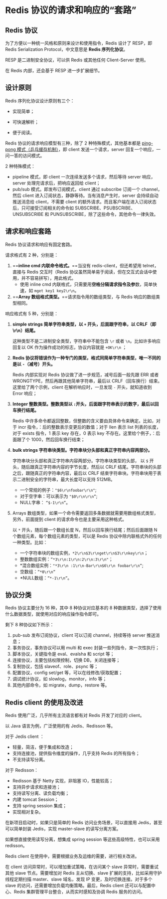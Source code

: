 
# Redis 协议的请求和响应的“套路”

## Redis 协议

为了方便以一种统一风格和原则来设计和使用指令，Redis 设计了 RESP，即 Redis Serialization Protocol，中文意思是 **Redis 序列化协议**。

RESP 是二进制安全协议，可以供 Redis 或其他任何 Client-Server 使用。

在 Redis 内部，还会基于 RESP 进一步扩展细节。

## 设计原则

Redis 序列化协议设计原则有三个：

- 实现简单；

- 可快速解析；

- 便于阅读。

Redis 协议的请求响应模型有三种，除了 2 种特殊模式，其他基本都是 [ping-pong 模式（乒乓缓存机制）](https://blog.csdn.net/chenyu201003/article/details/81449762)，即 client 发送一个请求，server 回复一个响应，一问一答的访问模式。

2 种特殊模式：

- pipeline 模式，即 client 一次连续发送多个请求，然后等待 server 响应，server 处理完请求后，把响应返回给 client；
- pub/sub 模式。即发布订阅模式，client 通过 subscribe 订阅一个 channel，然后 client 进入订阅状态，静静等待。当有消息产生时，server 会持续自动推送消息给 client，不需要 client 的额外请求。而且客户端在进入订阅状态后，只可接受订阅相关的命令如 SUBSCRIBE、PSUBSCRIBE、UNSUBSCRIBE 和 PUNSUBSCRIBE，除了这些命令，其他命令一律失效。

## 请求和响应套路

Redis 协议请求和响应有固定套路。

请求格式有 2 种，分别是：

1. ==**inline cmd 内联命令格式。**==当没有 redis-client，但还希望用 telnet，直接与 Redis 交互时（Redis 协议虽然简单易于阅读，但在交互式会话中使用，并不容易拼写），用此格式。
   - 使用 inline cmd 内联格式，只需要用**空格分隔请求指令及参**数，简单快速，如 `mget key1 key2\r\n`。
2. ==**Array 数组格式类型。**==请求指令用的数组类型，与 Redis 响应的数组类型相同。

响应格式有 5 种，分别是：

1. **simple strings 简单字符串类型，以 `+` 开头，后面跟字符串，以 CRLF（即 \r\n）结尾。**

   这种类型不是二进制安全类型，字符串中不能包含 `\r` 或者 `\n`。比如许多响应回复以 OK 作为操作成功的标志，协议内容就是 `+OK\r\n` ；

2. **Redis 协议将错误作为一种专门的类型，格式同简单字符串类型，唯一不同的是以 `-`（减号）开头。**

   Redis 内部实现对 Redis 协议做了进一步规范，减号后面一般先跟 ERR 或者 WRONGTYPE，然后再跟其他简单字符串，最后以 CRLF（回车换行）结束。这里给了两个示例，client 在解析响应时，一旦发现 `-` 开头，就知道收到 Error 响应；

3. **Integer 整数类型。整数类型以 `:`开头，后面跟字符串表示的数字，最后以回车换行结尾。**

   Redis 中许多命令都返回整数，但整数的含义要由具体命令来确定。比如，对于 incr 指令，：后的整数表示变更后的数值；对于 llen 表示 list 列表的长度，对于 exists 指令，1 表示 key 存在，0 表示 key 不存在。这里给个例子，：后面跟了个 1000，然后回车换行结束；

4. **bulk strings 字符串块类型。字符串块分头部和真正字符串内容两部分。**

   字符串块分头部和真正字符串内容两部分。字符串块类型的头部， 以 `$` 开头，随后跟真正字符串内容的字节长度，然后以 CRLF 结尾。字符串块的头部之后，跟随真正的字符串内容，最后以 CRLF 结束字符串块。字符串块用于表示二进制安全的字符串，最大长度可以支持 512MB。

   - 一个常规的例子：`"$6\r\nfoobar\r\n"`;
   - 对于空字串：可以表示为 `"$0\r\n\r\n”`;
   - NULL字串： `“$-1\r\n”`。

5. Arrays 数组类型，如果一个命令需要返回多条数据就需要用数组格式类型，另外，前面提到 client 的请求命令也是主要采用这种格式。

   以 `*` 开头，随后跟一个数组长度 N，然后以回车换行结尾；然后后面跟随 N 个数组元素，每个数组元素的类型，可以是 Redis 协议中除内联格式外的任何一种类型。比如：

   - 一个字符串块的数组实例，`*2\r\n$3\r\nget\r\n$3\r\nkey\r\n`；
   - 整数数组实例：`”*3\r\n:1\r\n:2\r\n:3\r\n"`；
   - *混合数组实例：`"*3\r\n :1\r\n-Bar\r\n$6\r\n foobar\r\n”`;
   - 空数组：`”*0\r\n”`
   - *NULL数组：`”*-1\r\n”`。



## 协议分类

Redis 协议主要分为 16 种，其中 8 种协议对应基本的 8 种数据类型，选择了使用什么数据类型，就使用对应的响应操作指令即可。

剩下 8 种协议如下所示：

1. pub-sub 发布订阅协议，client 可以订阅 channel，持续等待 server 推送消息；
2. 事务协议，事务协议可以用 multi 和 exec 封装一些列指令，来一次性执行；
3. 脚本协议，关键指令是 eval、evalsha 和 script 等；
4. 连接协议，主要包括权限控制，切换 DB，关闭连接等；
5. 复制协议，包括 slaveof、role、psync 等；
6. 配置协议，config set/get 等，可以在线修改/获取配置；
7. 调试统计协议，如 slowlog，monitor，info 等；
8. 其他内部命令，如 migrate，dump，restore 等。



## Redis client 的使用及改进

Redis 使用广泛，几乎所有主流语言都有对 Redis 开发了对应的 client。

以 Java 语言为例，广泛使用的有 Jedis、Redisson 等。

对于 Jedis client ：

- 轻量，简洁，便于集成和改造；
- 支持连接池，提供指令维度的操作，几乎支持 Redis 的所有指令；
- 不支持读写分离。

对于 Redisson：

- Redisson 基于 Netty 实现，非阻塞 IO，性能较高；
- 支持异步请求和连接池；
- 支持读写分离、读负载均衡；
- 内建 tomcat Session；
- 支持 spring session 集成；
- 实现相对复杂。

在新项目启动时，如果只是简单的 Redis 访问业务场景，可以直接用 Jedis，甚至可以简单封装 Jedis，实现 master-slave 的读写分离方案。

如果想直接使用读写分离，想集成 spring session 等这些高级特性，也可以采用 redisson。

Redis client 在使用中，需要根据业务及运维的需要，进行相关改进。

在 client 访问异常时，可以增加重试策略，在访问某个 slave 异常时，需要重试其他 slave 节点。需要增加对 Redis 主从切换、slave 扩展的支持，比如采用守护线程定期扫描 master、slave 域名，发现 IP 变更，及时切换连接。对于多个 slave 的访问，还需要增加负载均衡策略。最后，Redis client 还可以与配置中心、Redis 集群管理平台整合，从而实时感知及协调 Redis 服务的访问。